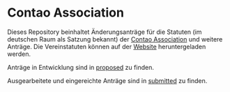 Contao Association
==================

Dieses Repository beinhaltet Änderungsanträge für die Statuten
(im deutschen Raum als Satzung bekannt) der [Contao Association](https://association.contao.org/)
und weitere Anträge.
Die Vereinstatuten können auf der [Website](https://association.contao.org/verein.html) heruntergeladen werden.

Anträge in Entwicklung sind in [proposed](proposed) zu finden.

Ausgearbeitete und eingereichte Anträge sind in [submitted](submitted) zu finden.
